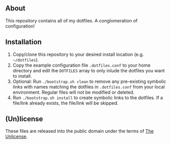 ## About

This repository contains all of my dotfiles. A conglomeration of configuration!

## Installation

1. Copy/clone this repository to your desired install location (e.g. `~/dotfiles`).
2. Copy the example configuration file `.dotfiles.conf` to your home directory and edit
   the `DOTFILES` array to only inlude the dotfiles you want to install.
3. Optional: Run `./bootstrap.sh clean` to remove any pre-existing symbolic links with names
   matching the dotfiles in `.dotfiles.conf` from your local environment. Regular files will not
   be modified or deleted.
4. Run `./bootstrap.sh install` to create symbolic links to the dotfiles. If a file/link already
   exists, the file/link will be skipped.

## (Un)license

These files are released into the public domain under the terms of [The Unlicense](https://raw.githubusercontent.com/bitbutt/dotfiles/master/UNLICENSE).

